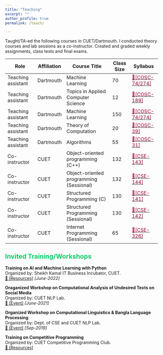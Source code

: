 ```yaml
---
title: "Teaching"
excerpt: ""
author_profile: true
permalink: /teach/

---
```


Taught/TA-ed the following courses in CUET/Dartmouth. I conducted theory courses and lab sessions as a co-instructor. Created and graded weekly assignments, class tests and final exams. 

| Role | Affiliation | Course Title | Class Size | Syllabus |
|-- | ----          | --          | ----         | -----|
|Teaching assistant | Dartmouth | Machine Learning | 70 | [<font color= "#990033" >🎯[COSC-74/274]</font>](https://dartmouth.smartcatalogiq.com/current/orc/departments-programs-undergraduate/computer-science/cosc-computer-science-undergraduate/cosc-74/)|
|Teaching assistant | Dartmouth | Topics in Applied Computer Science | 12 | [<font color= "#990033" >🎯[COSC-189]</font>](https://dartmouth.smartcatalogiq.com/en/current/orc/departments-programs-graduate/computer-science/cosc-computer-science/100/cosc-189/)|
|Teaching assistant | Dartmouth | Machine Learning | 150 | [<font color= "#990033" >🎯[COSC-74/274]</font>](https://dartmouth.smartcatalogiq.com/current/orc/departments-programs-undergraduate/computer-science/cosc-computer-science-undergraduate/cosc-74/)|
|Teaching assistant | Dartmouth | Theory of Computation | 20 | [<font color= "#990033" >🎯[COSC-39]</font>](https://www.cs.dartmouth.edu/~ac/Teach/CS39-Winter23/index.php)|
|Teaching assistant | Dartmouth | Algorithms | 55 | [<font color= "#990033" >🎯[COSC-31]</font>](https://www.cs.dartmouth.edu/~deepc/cs31-lecture-notes.htm)|
|Co-instructor | CUET | Object-oriented programming (C++) | 132 | [<font color= "#990033" >🎯[CSE-143]</font>](../files/Course-Syllabus-for-CSE-143.pdf)|
|Co-instructor | CUET | Object-oriented programming (Sessional) | 132 | [<font color= "#990033" >🎯[CSE-144]</font>](../files/Lab_Manual_OOP_144.pdf)|
|Co-instructor | CUET | Structured Programming (C) | 130 | [<font color= "#990033" >🎯[CSE-141]</font>](../files/Course_Syllabus.pdf)|
|Co-instructor | CUET | Structured Programming (Sessional) | 130 | [<font color= "#990033" >🎯[CSE-142]</font>](../files/CSE-142-Lecture-Plan.pdf)|
|Co-instructor | CUET | Internet Programming (Sessional) | 65 | [<font color= "#990033" >🎯[CSE-326]</font>](../files/Course-Syllabus-for-CSE-326.pdf)|



## <font color="#00cc66"> Invited Training/Workshops </font>  
**Training on AI and Machine Learning with Python**  <br/>
Organized by: Sheikh Kamal IT Business Incubator, CUET. <br/>
[🔗 [Resources]](https://github.com/eftekhar-hossain/SKBI_Training) *[June-2022]*

**Oraganized Workshop on Computational Analysis of Undesired Texts on Social Media**  <br/>
Organized by: CUET NLP Lab. <br/>
[🔗 [Event]](https://www.facebook.com/events/473508927324119/?active_tab=discussion) *[June-2021]*

**Organized Workshop on Computational Linguistics & Bangla Language Processing**  <br/>
Organized by: Dept. of CSE and CUET NLP Lab. <br/>
[🔗 [Event]](https://www.cuet.ac.bd/clblp/) *[Sep-2019]*

**Training on Competitive Programming**  <br/>
Organized by: CUET Competitive Programming Club.  <br/>
[🔗 [Resources]](https://drive.google.com/file/d/15nceicASw_4x3fxHrPZwarNAZlWLoTAi/view?usp=sharing)


<!---
| Course Code|  Course Title                   | Class             | Course Plan   | Student Count | 
| ---     | ------                          | --                 | -------    | ------ |
| CSE-143    | OOP (C++)                       | Level-1 Term-II (CSE-19)|[<font color= "#990033" >CSE-143</font>](../files/Course-Syllabus-for-CSE-143.pdf)|   132      |
| CSE-144    | OOP - Sessional (C++)           | Level-1 Term-II (CSE-19)| [<font color= "#990033" >CSE-144</font>](../files/Lab_Manual_OOP_144.pdf)|   132     |
| CSE-141    | Structured Programming (C)      | Level-1 Term-I (CSE-19)|[<font color= "#990033" >CSE-141</font>](../files/Course_Syllabus.pdf)|   132      |
| CSE-142    | Structured Programming - Sessional| Level-1 Term-I (CSE-19)|[<font color= "#990033" >CSE-142</font>](../files/CSE-142-Lecture-Plan.pdf)|   132      |
| CSE-326    | Internet Programming - Sessional| Level-3 Term-I (CSE-17)| [<font color= "#990033" >CSE-326</font>](../files/Course-Syllabus-for-CSE-326.pdf)|   130     |
| CSE-144    | OOP - Sessional (C++)           | Level-1 Term-II (CSE-18)|[<font color= "#990033" >CSE-144</font>](../files/Lab_Manual_OOP_144.pdf)|   130     |
| CSE-191    | Computer Programming (C)        | Level-1 Term-II (MIE-18)|                   |   30      |
-->


<!---
## <font color="#00cc66"> FAQs </font>  
List of some questions that my students frequently ask me. If you have any other questions email or meet me in person. 

**1. I am interested in ML/NLP research, from where I should start?**   
Will answer.

**2. Know the basics of programming. Wish to participate and do well in ACM ICPC**
Will ansewer.
**3. How to maintain good GPA with decent programming skill.**
Will answer.
-->
